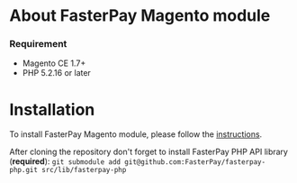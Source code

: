 # About FasterPay Magento module

### Requirement
* Magento CE 1.7+
* PHP 5.2.16 or later

# Installation
To install FasterPay Magento module, please follow the [instructions](https://docs.fasterpay.com/integration/plugins/magento).

After cloning the repository don't forget to install FasterPay PHP API library (**required**):
`git submodule add git@github.com:FasterPay/fasterpay-php.git src/lib/fasterpay-php`